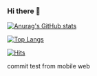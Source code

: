 ### Hi there 👋

<!--
**SANAYEE1996/SANAYEE1996** is a ✨ _special_ ✨ repository because its `README.md` (this file) appears on your GitHub profile.

Here are some ideas to get you started:

- 🔭 I’m currently working on ...
- 🌱 I’m currently learning ...
- 👯 I’m looking to collaborate on ...
- 🤔 I’m looking for help with ...
- 💬 Ask me about ...
- 📫 How to reach me: ...
- 😄 Pronouns: ...
- ⚡ Fun fact: ...
-->

[![Anurag's GitHub stats](https://github-readme-stats.vercel.app/api?username=SANAYEE1996)](https://github.com/anuraghazra/github-readme-stats)
 
[![Top Langs](https://github-readme-stats.vercel.app/api/top-langs/?username=SANAYEE1996&hide=python)](https://github.com/anuraghazra/github-readme-stats)

[![Hits](https://hits.seeyoufarm.com/api/count/incr/badge.svg?url=https%3A%2F%2Fgithub.com%2FSANAYEE1996&count_bg=%2379C83D&title_bg=%238CE1A3&icon=&icon_color=%23E7E7E7&title=hits&edge_flat=false)](https://hits.seeyoufarm.com)

commit test from mobile web 
